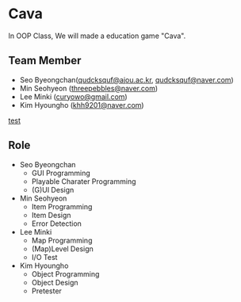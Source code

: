 # Cava

In OOP Class, We will made a education game "Cava".

## Team Member
- Seo Byeongchan(qudcksquf@ajou.ac.kr, qudcksquf@naver.com)
- Min Seohyeon (threepebbles@naver.com)
- Lee Minki (curyowo@gmail.com)
- Kim Hyoungho (khh9201@naver.com)

[test][1]


## Role
- Seo Byeongchan
  - GUI Programming
  - Playable Charater Programming
  - (G)UI Design
- Min Seohyeon
  - Item Programming
  - Item Design
  - Error Detection
- Lee Minki
  - Map Programming
  - (Map)Level Design
  - I/O Test
- Kim Hyoungho
  - Object Programming
  - Object Design
  - Pretester

[1]: tests
